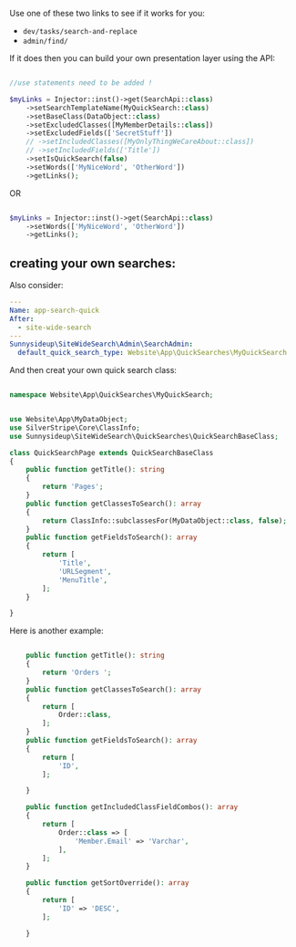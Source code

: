 Use one of these two links to see if it works for you:

- `dev/tasks/search-and-replace`
- `admin/find/`

If it does then you can build your own presentation layer using the API:

```php

//use statements need to be added !

$myLinks = Injector::inst()->get(SearchApi::class)
    ->setSearchTemplateName(MyQuickSearch::class)
    ->setBaseClass(DataObject::class)
    ->setExcludedClasses([MyMemberDetails::class])
    ->setExcludedFields(['SecretStuff'])
    // ->setIncludedClasses([MyOnlyThingWeCareAbout::class])
    // ->setIncludedFields(['Title'])
    ->setIsQuickSearch(false)
    ->setWords(['MyNiceWord', 'OtherWord'])
    ->getLinks();

```

OR

```php

$myLinks = Injector::inst()->get(SearchApi::class)
    ->setWords(['MyNiceWord', 'OtherWord'])
    ->getLinks();
```

## creating your own searches:

Also consider:

```yml
---
Name: app-search-quick
After:
  - site-wide-search
---
Sunnysideup\SiteWideSearch\Admin\SearchAdmin:
  default_quick_search_type: Website\App\QuickSearches\MyQuickSearch
```

And then creat your own quick search class:

```php

namespace Website\App\QuickSearches\MyQuickSearch;


use Website\App\MyDataObject;
use SilverStripe\Core\ClassInfo;
use Sunnysideup\SiteWideSearch\QuickSearches\QuickSearchBaseClass;

class QuickSearchPage extends QuickSearchBaseClass
{
    public function getTitle(): string
    {
        return 'Pages';
    }
    public function getClassesToSearch(): array
    {
        return ClassInfo::subclassesFor(MyDataObject::class, false);
    }
    public function getFieldsToSearch(): array
    {
        return [
            'Title',
            'URLSegment',
            'MenuTitle',
        ];
    }

}

```

Here is another example:

```php

    public function getTitle(): string
    {
        return 'Orders ';
    }
    public function getClassesToSearch(): array
    {
        return [
            Order::class,
        ];
    }
    public function getFieldsToSearch(): array
    {
        return [
            'ID',
        ];

    }

    public function getIncludedClassFieldCombos(): array
    {
        return [
            Order::class => [
                'Member.Email' => 'Varchar',
            ],
        ];
    }

    public function getSortOverride(): array
    {
        return [
            'ID' => 'DESC',
        ];

    }
```
